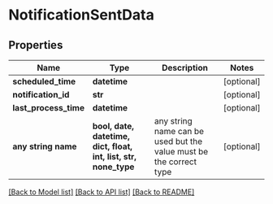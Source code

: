 # NotificationSentData


## Properties
Name | Type | Description | Notes
------------ | ------------- | ------------- | -------------
**scheduled_time** | **datetime** |  | [optional] 
**notification_id** | **str** |  | [optional] 
**last_process_time** | **datetime** |  | [optional] 
**any string name** | **bool, date, datetime, dict, float, int, list, str, none_type** | any string name can be used but the value must be the correct type | [optional]

[[Back to Model list]](../README.md#documentation-for-models) [[Back to API list]](../README.md#documentation-for-api-endpoints) [[Back to README]](../README.md)



